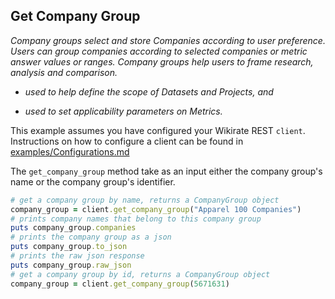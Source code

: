 ## Get Company Group

_Company groups select and store Companies according to user preference. Users can group companies according to selected
companies or metric answer values or ranges. Company groups help users to frame research, analysis and comparison._

- _used to help define the scope of Datasets and Projects, and_

- _used to set applicability parameters on Metrics._


This example assumes you have configured your Wikirate REST `client`. Instructions on how to configure a client can be
found in [examples/Configurations.md](https://github.com/wikirate/wikirate4ruby/blob/main/examples/Configuration.md)

The `get_company_group` method take as an input either the company group's name or the company group's identifier.

```ruby
# get a company group by name, returns a CompanyGroup object
company_group = client.get_company_group("Apparel 100 Companies")
# prints company names that belong to this company group
puts company_group.companies
# prints the company group as a json
puts company_group.to_json
# prints the raw json response
puts company_group.raw_json
# get a company group by id, returns a CompanyGroup object
company_group = client.get_company_group(5671631)
```